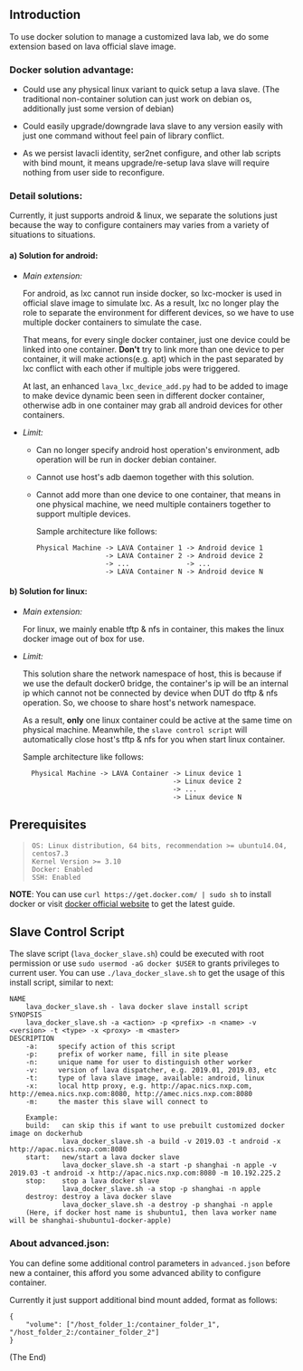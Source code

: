 ## Introduction

To use docker solution to manage a customized lava lab, we do some extension based on lava official slave image.

### Docker solution advantage:

* Could use any physical linux variant to quick setup a lava slave. (The traditional non-container solution can just work on debian os, additionally just some version of debian)

* Could easily upgrade/downgrade lava slave to any version easily with just one command without feel pain of library conflict.

* As we persist lavacli identity, ser2net configure, and other lab scripts with bind mount, it means upgrade/re-setup lava slave will require nothing from user side to reconfigure.

### Detail solutions:

Currently, it just supports android & linux, we separate the solutions just because the way to configure containers may varies from a variety of situations to situations.

#### a) Solution for android:

* _Main extension:_

    For android, as lxc cannot run inside docker, so lxc-mocker is used in official slave image to simulate lxc. As a result, lxc no longer play the role to separate the environment for different devices, so we have to use multiple docker containers to simulate the case.

    That means, for every single docker container, just one device could be linked into one container. **Don't** try to link more than one device to per container, it will make actions(e.g. apt) which in the past separated by lxc conflict with each other if multiple jobs were triggered.

    At last, an enhanced `lava_lxc_device_add.py` had to be added to image to make device dynamic been seen in different docker container, otherwise adb in one container may grab all android devices for other containers.

* _Limit:_

  * Can no longer specify android host operation's environment, adb operation will be run in docker debian container.

  * Cannot use host's adb daemon together with this solution.

  * Cannot add more than one device to one container, that means in one physical machine, we need multiple containers together to support multiple devices.

    Sample architecture like follows:

        Physical Machine -> LAVA Container 1 -> Android device 1
                         -> LAVA Container 2 -> Android device 2
                         -> ...              -> ...
                         -> LAVA Container N -> Android device N

#### b) Solution for linux:

* _Main extension:_

    For linux, we mainly enable tftp & nfs in container, this makes the linux docker image out of box for use.

* _Limit:_

    This solution share the network namespace of host, this is because if we use the default docker0 bridge, the container's ip will be an internal ip which cannot not be connected by device when DUT do tftp & nfs operation. So, we choose to share host's network namespace.

    As a result, **only** one linux container could be active at the same time on physical machine. Meanwhile, the `slave control script` will automatically close host's tftp & nfs for you when start linux container.

    Sample architecture like follows:

        Physical Machine -> LAVA Container -> Linux device 1
                                           -> Linux device 2
                                           -> ...
                                           -> Linux device N

## Prerequisites

>     OS: Linux distribution, 64 bits, recommendation >= ubuntu14.04, centos7.3
>     Kernel Version >= 3.10
>     Docker: Enabled
>     SSH: Enabled

**NOTE**: You can use `curl https://get.docker.com/ | sudo sh` to install docker or visit [docker official website](https://docs.docker.com/install/linux/docker-ce/ubuntu/) to get the latest guide.

## Slave Control Script

The slave script (`lava_docker_slave.sh`) could be executed with root permission or use `sudo usermod -aG docker $USER` to grants privileges to current user. You can use `./lava_docker_slave.sh` to get the usage of this install script, similar to next:

    NAME
        lava_docker_slave.sh - lava docker slave install script
    SYNOPSIS
        lava_docker_slave.sh -a <action> -p <prefix> -n <name> -v <version> -t <type> -x <proxy> -m <master>
    DESCRIPTION
        -a:     specify action of this script
        -p:     prefix of worker name, fill in site please
        -n:     unique name for user to distinguish other worker
        -v:     version of lava dispatcher, e.g. 2019.01, 2019.03, etc
        -t:     type of lava slave image, available: android, linux
        -x:     local http proxy, e.g. http://apac.nics.nxp.com, http://emea.nics.nxp.com:8080, http://amec.nics.nxp.com:8080
        -m:     the master this slave will connect to

        Example:
        build:   can skip this if want to use prebuilt customized docker image on dockerhub
                 lava_docker_slave.sh -a build -v 2019.03 -t android -x http://apac.nics.nxp.com:8080
        start:   new/start a lava docker slave
                 lava_docker_slave.sh -a start -p shanghai -n apple -v 2019.03 -t android -x http://apac.nics.nxp.com:8080 -m 10.192.225.2
        stop:    stop a lava docker slave
                 lava_docker_slave.sh -a stop -p shanghai -n apple
        destroy: destroy a lava docker slave
                 lava_docker_slave.sh -a destroy -p shanghai -n apple
        (Here, if docker host name is shubuntu1, then lava worker name will be shanghai-shubuntu1-docker-apple)

### About advanced.json:

You can define some additional control parameters in `advanced.json` before new a container, this afford you some advanced ability to configure container.

Currently it just support additional bind mount added, format as follows:

    {
        "volume": ["/host_folder_1:/container_folder_1", "/host_folder_2:/container_folder_2"]
    }

(The End)
